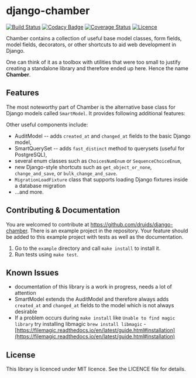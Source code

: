 # django-chamber

[![Build
Status](https://travis-ci.org/druids/django-chamber.svg?branch=master)](https://travis-ci.org/druids/django-chamber)
[![Codacy Badge](https://api.codacy.com/project/badge/Grade/012d28c820fd4b19a783618c05d7a0a9)](https://www.codacy.com/app/lukas-rychtecky/django-chamber?utm_source=github.com&utm_medium=referral&utm_content=druids/django-chamber&utm_campaign=badger)
[![Coverage
Status](https://coveralls.io/repos/github/druids/django-chamber/badge.svg?branch=master)](https://coveralls.io/github/druids/django-chamber?branch=master)
[![Licence](https://img.shields.io/badge/License-BSD%203--Clause-blue.svg)](https://opensource.org/licenses/BSD-3-Clause)

Chamber contains a collection of useful base model classes, form fields, model fields, decorators, or other shortcuts to aid web development in Django.

One can think of it as a toolbox with utilities that were too small to justify creating a standalone library and therefore ended up here. Hence the name **Chamber**.

## Features

The most noteworthy part of Chamber is the alternative base class for Django models called `SmartModel`. It provides following additional features:

Other useful components include:

* AuditModel -- adds `created_at` and `changed_at` fields to the basic Django model,
* SmartQuerySet -- adds `fast_distinct` method to querysets (useful for PostgreSQL),
* several enum classes such as `ChoicesNumEnum` or `SequenceChoiceEnum`,
* new Django-style shortcuts such as `get_object_or_none`, `change_and_save`, or `bulk_change_and_save`.
* `MigrationLoadFixture` class that supports loading Django fixtures inside a database migration
* ...and more.

## Contributing & Documentation

You are welcomed to contribute at https://github.com/druids/django-chamber. There is an example project in the repository. Your feature should be added to this example project with tests as well as the documentation.

1. Go to the `example` directory and call `make install` to install it.
2. Run tests using `make test`.

## Known Issues

* documentation of this library is a work in progress, needs a lot of attention
* SmartModel extends the AuditModel and therefore always adds `created_at` and `changed_at` fields to the model which is not always desirable
* If a problem occurs during `make install` like `Unable to find magic library` try installing libmagic  `brew install libmagic` - [https://filemagic.readthedocs.io/en/latest/guide.html#installation](https://filemagic.readthedocs.io/en/latest/guide.html#installation)

## License

This library is licenced under MIT licence. See the LICENCE file for details.
